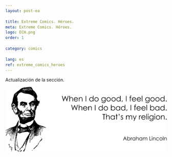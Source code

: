 ```yaml
---
layout: post-ea

title: Extreme Comics. Héroes.
meta: Extreme Comics. Héroes.
logo: ECH.png
order: 1

category: comics

lang: es
ref: extreme_comics_heroes
---
```


Actualización de la sección.

<a data-fancybox="gallery" href="/img/programming/Lincoln.png"><img src="/img/programming/Lincoln.png" alt=""></a>

